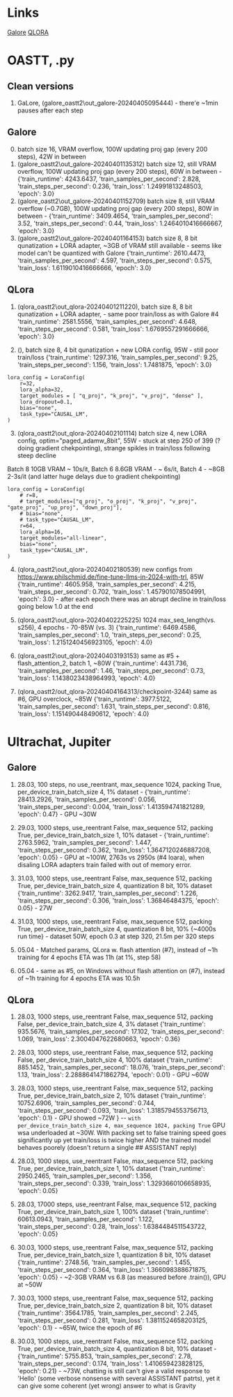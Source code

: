 # Links
[Galore](https://medium.com/@geronimo7/llm-training-on-consumer-gpus-with-galore-d25075143cfb#:~:text=GaLore%20vs.-,LoRA,edging%20out%20in%20the%20benchmarks.)
[QLORA](https://pytorch.org/blog/finetune-llms/)



# OASTT, .py

## Clean versions

1. GaLore, (galore_oastt2\out_galore-20240405095444) - there'e ~1min pauses after each step

## Galore

0. batch size 16, VRAM overflow, 100W updating proj gap (every 200 steps), 42W in between
1. (galore_oastt2\out_galore-20240401135312) batch size 12, still VRAM overflow, 100W updating proj gap (every 200 steps), 60W in between - {'train_runtime': 4243.6437, 'train_samples_per_second': 2.828, 'train_steps_per_second': 0.236, 'train_loss': 1.24991813248503, 'epoch': 3.0}
2. (galore_oastt2\out_galore-20240401152709) batch size 8, still VRAM overflow (~0.7GB), 100W updating proj gap (every 200 steps), 80W in between - {'train_runtime': 3409.4654, 'train_samples_per_second': 3.52, 'train_steps_per_second': 0.44, 'train_loss': 1.2464010416666667, 'epoch': 3.0}
3. (galore_oastt2\out_galore-20240401164153) batch size 8, 8 bit qunatization + LORA adapter, ~3GB of VRAM still available - seems like model can't be quantized with Galore {'train_runtime': 2610.4473, 'train_samples_per_second': 4.597, 'train_steps_per_second': 0.575, 'train_loss': 1.6119010416666666, 'epoch': 3.0}

## QLora

1. (qlora_oastt2\out_qlora-20240401211220), batch size 8,  8 bit qunatization + LORA adapter, - same poor train/loss as with Galore #4 'train_runtime': 2581.5556, 'train_samples_per_second': 4.648, 'train_steps_per_second': 0.581, 'train_loss': 1.6769557291666666, 'epoch': 3.0}

2. (), batch size 8,  4 bit qunatization + new LORA config, 95W - still poor train/loss {'train_runtime': 1297.316, 'train_samples_per_second': 9.25, 'train_steps_per_second': 1.156, 'train_loss': 1.7481875, 'epoch': 3.0}

```
lora_config = LoraConfig(
    r=32, 
    lora_alpha=32, 
    target_modules = [ "q_proj", "k_proj", "v_proj", "dense" ],
    lora_dropout=0.1, 
    bias="none", 
    task_type="CAUSAL_LM",
)
```

3. (qlora_oastt2\out_qlora-20240402101114) batch size 4, new LORA config, optim="paged_adamw_8bit", 55W - stuck at step 250 of 399 (?doing gradient chekpointing), strange spikles in train/loss following steep decline

Batch 8 10GB VRAM ~ 10s/it, Batch 6 8.6GB VRAM - ~ 6s/it, Batch 4 - ~8GB 2-3s/it (and latter huge delays due to gradient chekpointing)
```
lora_config = LoraConfig(
    # r=8,
    # target_modules=["q_proj", "o_proj", "k_proj", "v_proj", "gate_proj", "up_proj", "down_proj"],
    # bias="none",
    # task_type="CAUSAL_LM",
    r=64, 
    lora_alpha=16, 
    target_modules="all-linear",
    bias="none", 
    task_type="CAUSAL_LM",
)
```

4. (qlora_oastt2\out_qlora-20240402180539) new configs from https://www.philschmid.de/fine-tune-llms-in-2024-with-trl, 85W {'train_runtime': 4605.958, 'train_samples_per_second': 4.215, 'train_steps_per_second': 0.702, 'train_loss': 1.457901078504991, 'epoch': 3.0} - after each epoch there was an abrupt decline in train/loss going below 1.0 at the end

5. (qlora_oastt2\out_qlora-20240402225225) 1024 max_seq_length(vs. s256), 4 epochs - 70-85W (vs. 3) {'train_runtime': 6469.4586, 'train_samples_per_second': 1.0, 'train_steps_per_second': 0.25, 'train_loss': 1.2151240456923105, 'epoch': 4.0}      

6. (qlora_oastt2\out_qlora-20240403193153) same as #5 + flash_attention_2, batch 1, ~80W {'train_runtime': 4431.736, 'train_samples_per_second': 1.46, 'train_steps_per_second': 0.73, 'train_loss': 1.1438023438964993, 'epoch': 4.0}

7. (qlora_oastt2/out_qlora-20240404164313/checkpoint-3244) same as #6, GPU overclock, ~85W {'train_runtime': 3977.5122, 'train_samples_per_second': 1.631, 'train_steps_per_second': 0.816, 'train_loss': 1.151490448490612, 'epoch': 4.0}

# Ultrachat, Jupiter

## Galore

1. 28.03, 100 steps, no use_reentrant, max_sequence 1024, packing True, per_device_train_batch_size 4, 1% dataset - {'train_runtime': 28413.2926, 'train_samples_per_second': 0.056, 'train_steps_per_second': 0.004, 'train_loss': 1.413594741821289, 'epoch': 0.47} - GPU ~30W

2. 29.03,  1000 steps, use_reentrant False, max_sequence 512, packing True, per_device_train_batch_size 1, 10% dataset - {'train_runtime': 2763.5962, 'train_samples_per_second': 1.447, 'train_steps_per_second': 0.362, 'train_loss': 1.3647120246887208, 'epoch': 0.05} - GPU at ~100W, 2763s vs 2950s (#4 loara), when disaling LORA adapters train failed with out of memory error.

3. 31.03,  1000 steps, use_reentrant False, max_sequence 512, packing True, per_device_train_batch_size 4, quantization 8 bit, 10% dataset {'train_runtime': 3262.9417, 'train_samples_per_second': 1.226, 'train_steps_per_second': 0.306, 'train_loss': 1.36846484375, 'epoch': 0.05} - 27W

4. 31.03,  1000 steps, use_reentrant False, max_sequence 512, packing True, per_device_train_batch_size 4, quantization 8 bit, 10% {~4000s run time} - dataset 50W, epoch 0.3 at step 320, 21.5m per 320 steps

5. 05.04 - Matched params, QLora w. flash attention (#7), instead of ~1h training for 4 epochs ETA was 11h (at 1%, step 58)

6. 05.04 - same as #5, on Windows without flash attention on (#7), instead of ~1h training for 4 epochs ETA was 10.5h

## QLora

1. 28.03, 1000 steps, use_reentrant False, max_sequence 512, packing False, per_device_train_batch_size 4, 3% dataset {'train_runtime': 935.5676, 'train_samples_per_second': 17.102, 'train_steps_per_second': 1.069, 'train_loss': 2.3004047622680663, 'epoch': 0.36}

2. 28.03, 1000 steps, use_reentrant False, max_sequence 512, packing False, per_device_train_batch_size 4, 100% dataset {'train_runtime': 885.1452, 'train_samples_per_second': 18.076, 'train_steps_per_second': 1.13, 'train_loss': 2.2888641471862794, 'epoch': 0.01} - GPU ~60W

3. 28.03,  1000 steps, use_reentrant False, max_sequence 512, packing True, per_device_train_batch_size 2, 10% dataset {'train_runtime': 10752.6906, 'train_samples_per_second': 0.744, 'train_steps_per_second': 0.093, 'train_loss': 1.3185794553756713, 'epoch': 0.1} - GPU showed ~72W
}
-- `with per_device_train_batch_size 4, max_sequence 1024, packing True` GPU wsa underloaded at ~30W. With packing set to false training speed goes significantly up yet train/loss is twice higher AND the trained model behaves poorely (doesn't return a single ## ASSISTANT reply)

4. 28.03,  1000 steps, use_reentrant False, max_sequence 512, packing True, per_device_train_batch_size 1, 10% dataset {'train_runtime': 2950.2465, 'train_samples_per_second': 1.356, 'train_steps_per_second': 0.339, 'train_loss': 1.3293660106658935, 'epoch': 0.05}

5. 28.03,  17000 steps, use_reentrant False, max_sequence 512, packing True, per_device_train_batch_size 1, 100% dataset {'train_runtime': 60613.0943, 'train_samples_per_second': 1.122, 'train_steps_per_second': 0.28, 'train_loss': 1.6384484511543722, 'epoch': 0.05}

6. 30.03,  1000 steps, use_reentrant False, max_sequence 512, packing True, per_device_train_batch_size 1, quantization 8 bit, 10% dataset {'train_runtime': 2748.56, 'train_samples_per_second': 1.455, 'train_steps_per_second': 0.364, 'train_loss': 1.366098388671875, 'epoch': 0.05} - ~2-3GB VRAM vs 6.8 (as measured before .train()), GPU at ~50W

7. 30.03,  1000 steps, use_reentrant False, max_sequence 512, packing True, per_device_train_batch_size 2, quantization 8 bit, 10% dataset {'train_runtime': 3564.1785, 'train_samples_per_second': 2.245, 'train_steps_per_second': 0.281, 'train_loss': 1.3811524658203125, 'epoch': 0.1} - ~65W, twice the epoch of #6

8. 30.03,  1000 steps, use_reentrant False, max_sequence 512, packing True, per_device_train_batch_size 4, quantization 8 bit, 10% dataset - {'train_runtime': 5755.853, 'train_samples_per_second': 2.78, 'train_steps_per_second': 0.174, 'train_loss': 1.410659423828125, 'epoch': 0.21} - ~73W, chatting is still can't give a valid response to 'Hello' (some verbose nonsense with several ASSISTANT patrts), yet it can give some coherent (yet wrong) answer to what is Gravity